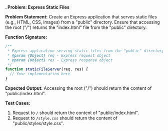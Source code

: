 **. Problem: Express Static Files**

**Problem Statement:**
Create an Express application that serves static files (e.g., HTML, CSS, images) from a "public" directory. Ensure that accessing the root ("/") returns the "index.html" file from the "public" directory.

**Function Signature:**
```javascript
/**
 * Express application serving static files from the "public" directory
 * @param {Object} req - Express request object
 * @param {Object} res - Express response object
 */
function staticFileServer(req, res) {
  // Your implementation here
}
```

**Expected Output:**
Accessing the root ("/") should return the content of "public/index.html".

**Test Cases:**
1. Request to `/` should return the content of "public/index.html".
2. Request to `/style.css` should return the content of "public/styles/style.css".